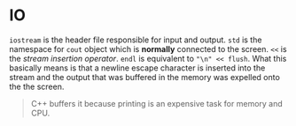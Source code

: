 
# IO

`iostream` is the header file responsible for input and output. `std` is the namespace for `cout` object which is **normally** connected to the screen. `<<` is the _stream insertion operator_. `endl` is equivalent to `"\n" << flush`. What this basically means is that a newline escape character is inserted into the stream and the output that was buffered in the memory was expelled onto the the screen.



> C++ buffers it because printing is an expensive task for memory and CPU. 

